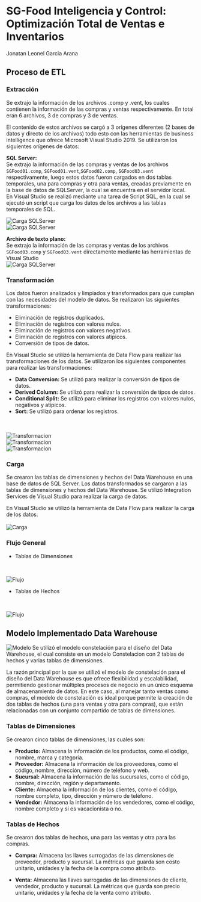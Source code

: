 # SG-Food Inteligencia y Control: Optimización Total de Ventas e Inventarios
Jonatan Leonel Garcia Arana
 
## Proceso de ETL
### Extracción
Se extrajo la información de los archivos .comp y .vent, los cuales contienen la información de las compras y ventas respectivamente. En total eran 6 archivos, 3 de compras y 3 de ventas.

El contenido de estos archivos se cargó a 3 orígenes diferentes (2 bases de 
datos y directo de los archivos) todo esto con las herramientas de business 
intelligence que ofrece Microsoft Visual Studio 2019. Se utilizaron los siguientes orígenes de datos:


**SQL Server:**  
Se extrajo la información de las compras y ventas de los archivos `SGFood01.comp`, `SGFood01.vent`,`SGFood02.comp`, `SGFood03.vent` respectivamente, luego estos datos fueron cargados en dos tablas temporales, una para compras y otra para ventas, creadas previamente en la base de datos de SQLServer, la cual se encuentra en el servidor local. <br> En Visual Studio  se realizó mediante una tarea de Script SQL, en la cual se ejecutó un script que carga los datos de los archivos a las tablas temporales de SQL.<br>

![Carga SQLServer](./IMG/cargasql1.png)<br>
![Carga SQLServer](./IMG/cargasql2.png)<br>

**Archivo de texto plano:**  
Se extrajo la información de las compras y ventas de los archivos `SGFood03.comp` y `SGFood03.vent` directamente mediante las herramientas de Visual Studio<br>
![Carga SQLServer](./IMG/cargasql3.png)<br>
### Transformación
Los datos fueron analizados y limpiados y transformados para que cumplan con las necesidades del modelo de datos. Se realizaron las siguientes transformaciones:
- Eliminación de registros duplicados.	
- Eliminación de registros con valores nulos.
- Eliminación de registros con valores negativos.
- Eliminación de registros con valores atípicos.
- Conversión de tipos de datos.

En Visual Studio se utilizó la herramienta de Data Flow para realizar las transformaciones de los datos. Se utilizaron los siguientes componentes para realizar las transformaciones:
- **Data Conversion:** Se utilizó para realizar la conversión de tipos de datos.
- **Derived Column:** Se utilizó para realizar la conversión de tipos de datos.
- **Conditional Split:** Se utilizó para eliminar los registros con valores nulos, negativos y atípicos.
- **Sort:** Se utilizó para ordenar los registros.

<br> <br>
![Transformacion](./IMG/conversion1.png)<br>
![Transformacion](./IMG/conversion2.png)<br>
![Transformacion](./IMG/Conversion3.png)<br>


### Carga
Se crearon las tablas de dimensiones y hechos del Data Warehouse en una base de datos de SQL Server. Los datos transformados se cargaron a las tablas de dimensiones y hechos del Data Warehouse. Se utilizó Integration Services de Visual Studio para realizar la carga de datos.

En Visual Studio  se utilizó la herramienta de Data Flow para realizar la carga de los datos. 
<br> <br>
![Carga](./IMG/cargas.png)<br>

### Flujo General
- Tablas de Dimensiones
<br>

![Flujo](./IMG/dimensiones.png)
<br>
- Tablas de Hechos
<br>

![Flujo](./IMG/hechos.png)
<br>

## Modelo Implementado Data Warehouse
![Modelo](./IMG/dw.png)
Se utilizó el modelo constelación para el diseño del Data Warehouse, el cual consiste en un modelo Constelacion con 2 tablas de hechos y varias tablas de dimensiones.

La razón principal por la que se utilizó el modelo de constelación para el diseño del Data Warehouse es que ofrece flexibilidad y escalabilidad, permitiendo gestionar múltiples procesos de negocio en un único esquema de almacenamiento de datos. En este caso, al manejar tanto ventas como compras, el modelo de constelación es ideal porque permite la creación de dos tablas de hechos (una para ventas y otra para compras), que están relacionadas con un conjunto compartido de tablas de dimensiones.



### Tablas de Dimensiones
Se crearon cinco tablas de dimensiones, las cuales son:

- **Producto:**
    Almacena la información de los productos, como el código, nombre, marca y categoría.
- **Proveedor:**
    Almacena la información de los proveedores, como el código, nombre, dirección, número de teléfono y web.
- **Sucursal:**
    Almacena la información de las sucursales, como el código, nombre, dirección, región y departamento.
- **Cliente:**
    Almacena la información de los clientes, como el código, nombre completo, tipo, dirección y número de teléfono.
- **Vendedor:**
    Almacena la información de los vendedores, como el código, nombre completo y si es vacacionista o no.


### Tablas de Hechos
Se crearon dos tablas de hechos, una para las ventas y otra para las compras.
- **Compra:**
    Almacena las llaves surrogadas de las dimensiones de proveedor, producto y sucursal. La métricas que guarda son costo unitario, unidades y la fecha de la compra como atributo.

- **Venta:**
    Almacena las llaves surrogadas de las dimensiones de cliente, vendedor, producto y sucursal. La métricas que guarda son precio unitario, unidades y la fecha de la venta como atributo.
